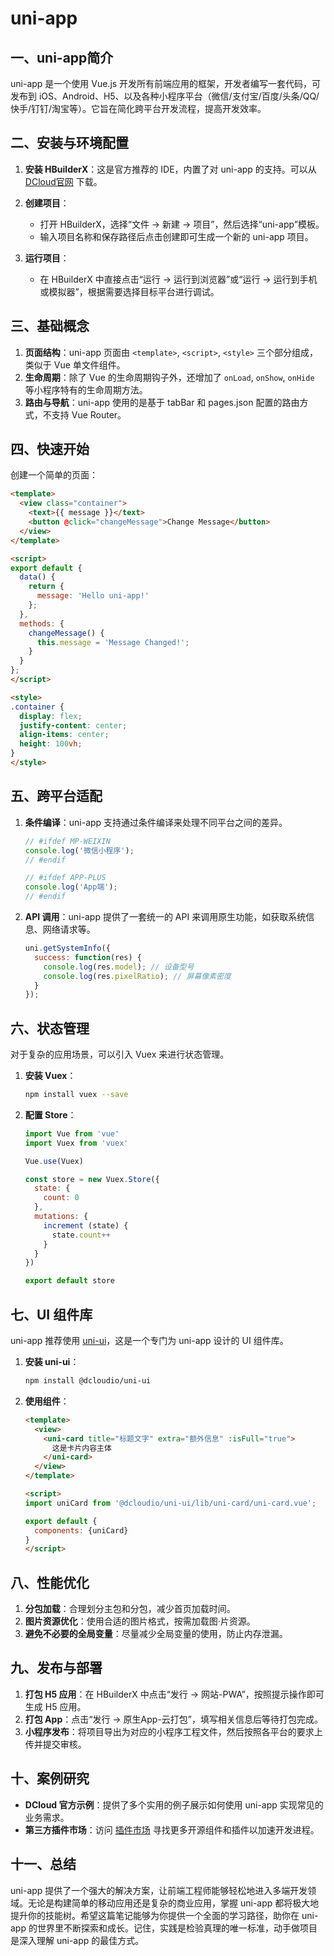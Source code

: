 # uni-app

## 一、uni-app简介
uni-app 是一个使用 Vue.js 开发所有前端应用的框架，开发者编写一套代码，可发布到 iOS、Android、H5、以及各种小程序平台（微信/支付宝/百度/头条/QQ/快手/钉钉/淘宝等）。它旨在简化跨平台开发流程，提高开发效率。

## 二、安装与环境配置
1. **安装 HBuilderX**：这是官方推荐的 IDE，内置了对 uni-app 的支持。可以从 [DCloud官网](https://www.dcloud.io/hbuilderx.html) 下载。
2. **创建项目**：
    - 打开 HBuilderX，选择“文件 -> 新建 -> 项目”，然后选择“uni-app”模板。
    - 输入项目名称和保存路径后点击创建即可生成一个新的 uni-app 项目。

3. **运行项目**：
    - 在 HBuilderX 中直接点击“运行 -> 运行到浏览器”或“运行 -> 运行到手机或模拟器”，根据需要选择目标平台进行调试。

## 三、基础概念
1. **页面结构**：uni-app 页面由 `<template>`, `<script>`, `<style>` 三个部分组成，类似于 Vue 单文件组件。
2. **生命周期**：除了 Vue 的生命周期钩子外，还增加了 `onLoad`, `onShow`, `onHide` 等小程序特有的生命周期方法。
3. **路由与导航**：uni-app 使用的是基于 tabBar 和 pages.json 配置的路由方式，不支持 Vue Router。

## 四、快速开始
创建一个简单的页面：
```html
<template>
  <view class="container">
    <text>{{ message }}</text>
    <button @click="changeMessage">Change Message</button>
  </view>
</template>

<script>
export default {
  data() {
    return {
      message: 'Hello uni-app!'
    };
  },
  methods: {
    changeMessage() {
      this.message = 'Message Changed!';
    }
  }
};
</script>

<style>
.container {
  display: flex;
  justify-content: center;
  align-items: center;
  height: 100vh;
}
</style>
```

## 五、跨平台适配
1. **条件编译**：uni-app 支持通过条件编译来处理不同平台之间的差异。
    ```javascript
    // #ifdef MP-WEIXIN
    console.log('微信小程序');
    // #endif

    // #ifdef APP-PLUS
    console.log('App端');
    // #endif
    ```
2. **API 调用**：uni-app 提供了一套统一的 API 来调用原生功能，如获取系统信息、网络请求等。
    ```javascript
    uni.getSystemInfo({
      success: function(res) {
        console.log(res.model); // 设备型号
        console.log(res.pixelRatio); // 屏幕像素密度
      }
    });
    ```

## 六、状态管理
对于复杂的应用场景，可以引入 Vuex 来进行状态管理。
1. **安装 Vuex**：
    ```bash
    npm install vuex --save
    ```
2. **配置 Store**：
    ```javascript
    import Vue from 'vue'
    import Vuex from 'vuex'

    Vue.use(Vuex)

    const store = new Vuex.Store({
      state: {
        count: 0
      },
      mutations: {
        increment (state) {
          state.count++
        }
      }
    })

    export default store
    ```

## 七、UI 组件库
uni-app 推荐使用 [uni-ui](https://ext.dcloud.net.cn/plugin?id=55)，这是一个专门为 uni-app 设计的 UI 组件库。
1. **安装 uni-ui**：
    ```bash
    npm install @dcloudio/uni-ui
    ```
2. **使用组件**：
    ```html
    <template>
      <view>
        <uni-card title="标题文字" extra="额外信息" :isFull="true">
          这是卡片内容主体
        </uni-card>
      </view>
    </template>

    <script>
    import uniCard from '@dcloudio/uni-ui/lib/uni-card/uni-card.vue';

    export default {
      components: {uniCard}
    }
    </script>
    ```

## 八、性能优化
1. **分包加载**：合理划分主包和分包，减少首页加载时间。
2. **图片资源优化**：使用合适的图片格式，按需加载图·片资源。
3. **避免不必要的全局变量**：尽量减少全局变量的使用，防止内存泄漏。

## 九、发布与部署
1. **打包 H5 应用**：在 HBuilderX 中点击“发行 -> 网站-PWA”，按照提示操作即可生成 H5 应用。
2. **打包 App**：点击“发行 -> 原生App-云打包”，填写相关信息后等待打包完成。
3. **小程序发布**：将项目导出为对应的小程序工程文件，然后按照各平台的要求上传并提交审核。

## 十、案例研究
- **DCloud 官方示例**：提供了多个实用的例子展示如何使用 uni-app 实现常见的业务需求。
- **第三方插件市场**：访问 [插件市场](https://ext.dcloud.net.cn/) 寻找更多开源组件和插件以加速开发进程。

## 十一、总结
uni-app 提供了一个强大的解决方案，让前端工程师能够轻松地进入多端开发领域。无论是构建简单的移动应用还是复杂的商业应用，掌握 uni-app 都将极大地提升你的技能树。希望这篇笔记能够为你提供一个全面的学习路径，助你在 uni-app 的世界里不断探索和成长。记住，实践是检验真理的唯一标准，动手做项目是深入理解 uni-app 的最佳方式。
